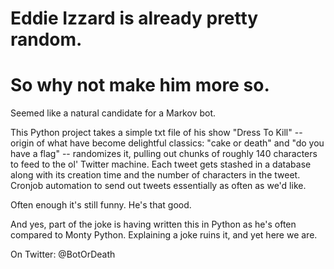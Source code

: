 Eddie Izzard is already pretty random.
======================================
So why not make him more so.
============================

Seemed like a natural candidate for a Markov bot.

This Python project takes a simple txt file of his show "Dress To Kill" -- origin of what have become delightful classics: "cake or death" and "do you have a flag" -- randomizes it, pulling out chunks of roughly 140 characters to feed to the ol' Twitter machine. Each tweet gets stashed in a database along with its creation time and the number of characters in the tweet. Cronjob automation to send out tweets essentially as often as we'd like.

Often enough it's still funny. He's that good.

And yes, part of the joke is having written this in Python as he's often compared to Monty Python. Explaining a joke ruins it, and yet here we are.

On Twitter: @BotOrDeath